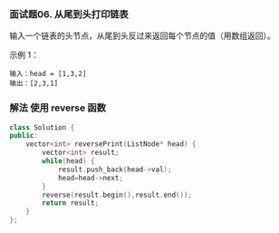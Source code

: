 ### 面试题06. 从尾到头打印链表

输入一个链表的头节点，从尾到头反过来返回每个节点的值（用数组返回）。

 

示例 1：
```
输入：head = [1,3,2]
输出：[2,3,1]
```

### 解法 使用 reverse 函数
``` cpp
class Solution {
public:
    vector<int> reversePrint(ListNode* head) {
        vector<int> result;
        while(head) {
            result.push_back(head->val);
            head=head->next;
        }
        reverse(result.begin(),result.end());
        return result;
    }
};
```